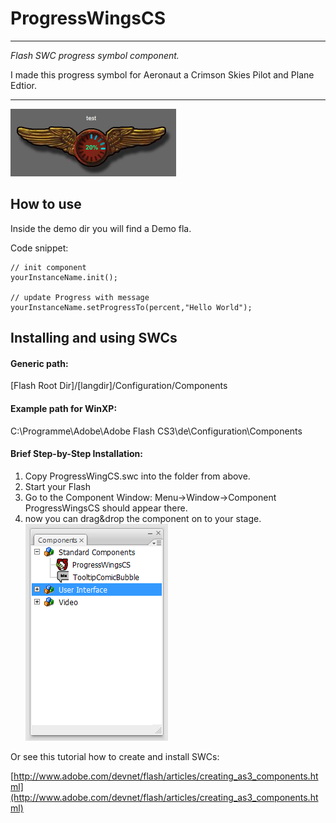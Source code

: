 # ProgressWingsCS

-----------------------------------

*Flash SWC progress symbol component.*

I made this progress symbol for Aeronaut a Crimson Skies Pilot and Plane Edtior.

-----------------------------------

![Progress Wings](https://github.com/HerbertV/ProgressWingsCS/blob/master/images/ProgressWingsCS.png?raw=true)

## How to use
Inside the demo dir you will find a Demo fla.

Code snippet:

	// init component
	yourInstanceName.init();
	
	// update Progress with message
	yourInstanceName.setProgressTo(percent,"Hello World");



## Installing and using SWCs


#### Generic path:
[Flash Root Dir]/[langdir]/Configuration/Components


#### Example path for WinXP:
C:\Programme\Adobe\Adobe Flash CS3\de\Configuration\Components


#### Brief Step-by-Step Installation:
1. 	Copy ProgressWingCS.swc into the folder from above.
2. 	Start your Flash 
3. 	Go to the Component Window: Menu->Window->Component
	ProgressWingsCS should appear there.
4.	now you can drag&drop the component on to your stage.
	![Component Instpector](https://github.com/HerbertV/ProgressWingsCS/blob/master/images/ComponentInspector.png?raw=true)


Or see this tutorial how to create and install SWCs:

[http://www.adobe.com/devnet/flash/articles/creating_as3_components.html](http://www.adobe.com/devnet/flash/articles/creating_as3_components.html)
